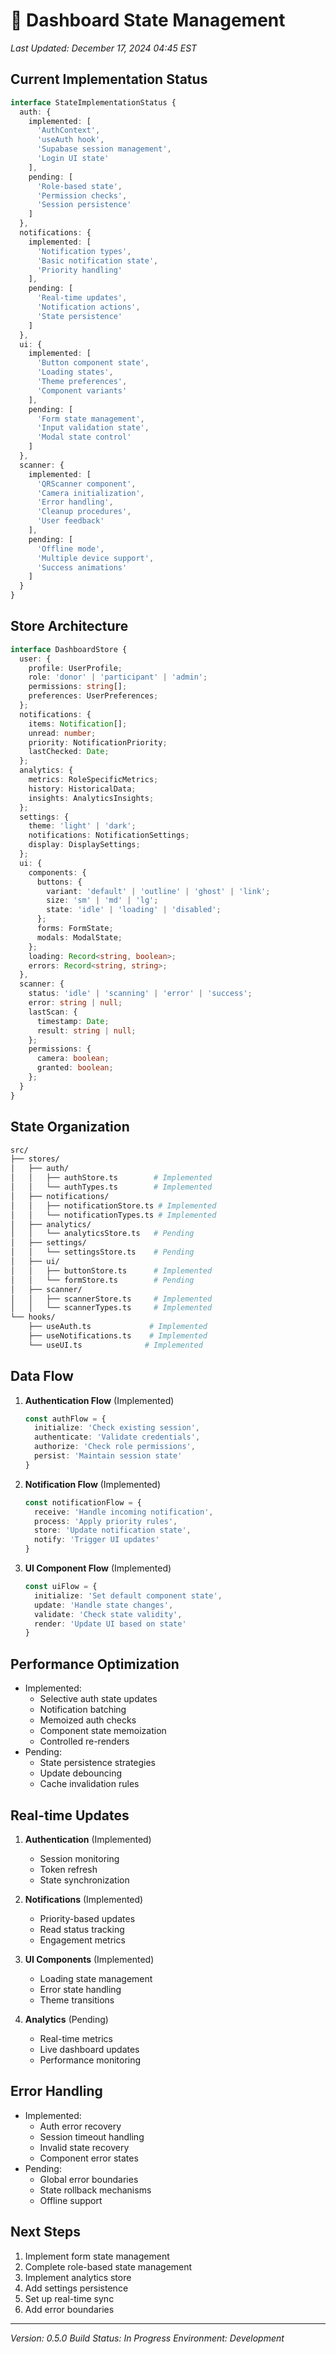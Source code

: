 # 💾 Dashboard State Management
*Last Updated: December 17, 2024 04:45 EST*

## Current Implementation Status
```typescript
interface StateImplementationStatus {
  auth: {
    implemented: [
      'AuthContext',
      'useAuth hook',
      'Supabase session management',
      'Login UI state'
    ],
    pending: [
      'Role-based state',
      'Permission checks',
      'Session persistence'
    ]
  },
  notifications: {
    implemented: [
      'Notification types',
      'Basic notification state',
      'Priority handling'
    ],
    pending: [
      'Real-time updates',
      'Notification actions',
      'State persistence'
    ]
  },
  ui: {
    implemented: [
      'Button component state',
      'Loading states',
      'Theme preferences',
      'Component variants'
    ],
    pending: [
      'Form state management',
      'Input validation state',
      'Modal state control'
    ]
  },
  scanner: {
    implemented: [
      'QRScanner component',
      'Camera initialization',
      'Error handling',
      'Cleanup procedures',
      'User feedback'
    ],
    pending: [
      'Offline mode',
      'Multiple device support',
      'Success animations'
    ]
  }
}
```

## Store Architecture
```typescript
interface DashboardStore {
  user: {
    profile: UserProfile;
    role: 'donor' | 'participant' | 'admin';
    permissions: string[];
    preferences: UserPreferences;
  };
  notifications: {
    items: Notification[];
    unread: number;
    priority: NotificationPriority;
    lastChecked: Date;
  };
  analytics: {
    metrics: RoleSpecificMetrics;
    history: HistoricalData;
    insights: AnalyticsInsights;
  };
  settings: {
    theme: 'light' | 'dark';
    notifications: NotificationSettings;
    display: DisplaySettings;
  };
  ui: {
    components: {
      buttons: {
        variant: 'default' | 'outline' | 'ghost' | 'link';
        size: 'sm' | 'md' | 'lg';
        state: 'idle' | 'loading' | 'disabled';
      };
      forms: FormState;
      modals: ModalState;
    };
    loading: Record<string, boolean>;
    errors: Record<string, string>;
  },
  scanner: {
    status: 'idle' | 'scanning' | 'error' | 'success';
    error: string | null;
    lastScan: {
      timestamp: Date;
      result: string | null;
    };
    permissions: {
      camera: boolean;
      granted: boolean;
    };
  }
}
```

## State Organization
```bash
src/
├── stores/
│   ├── auth/
│   │   ├── authStore.ts        # Implemented
│   │   └── authTypes.ts        # Implemented
│   ├── notifications/
│   │   ├── notificationStore.ts # Implemented
│   │   └── notificationTypes.ts # Implemented
│   ├── analytics/
│   │   └── analyticsStore.ts   # Pending
│   ├── settings/
│   │   └── settingsStore.ts    # Pending
│   ├── ui/
│   │   ├── buttonStore.ts      # Implemented
│   │   └── formStore.ts        # Pending
│   ├── scanner/
│   │   ├── scannerStore.ts     # Implemented
│   │   └── scannerTypes.ts     # Implemented
└── hooks/
    ├── useAuth.ts             # Implemented
    ├── useNotifications.ts    # Implemented
    └── useUI.ts              # Implemented
```

## Data Flow
1. **Authentication Flow** (Implemented)
   ```typescript
   const authFlow = {
     initialize: 'Check existing session',
     authenticate: 'Validate credentials',
     authorize: 'Check role permissions',
     persist: 'Maintain session state'
   }
   ```

2. **Notification Flow** (Implemented)
   ```typescript
   const notificationFlow = {
     receive: 'Handle incoming notification',
     process: 'Apply priority rules',
     store: 'Update notification state',
     notify: 'Trigger UI updates'
   }
   ```

3. **UI Component Flow** (Implemented)
   ```typescript
   const uiFlow = {
     initialize: 'Set default component state',
     update: 'Handle state changes',
     validate: 'Check state validity',
     render: 'Update UI based on state'
   }
   ```

## Performance Optimization
- Implemented:
  - Selective auth state updates
  - Notification batching
  - Memoized auth checks
  - Component state memoization
  - Controlled re-renders
- Pending:
  - State persistence strategies
  - Update debouncing
  - Cache invalidation rules

## Real-time Updates
1. **Authentication** (Implemented)
   - Session monitoring
   - Token refresh
   - State synchronization

2. **Notifications** (Implemented)
   - Priority-based updates
   - Read status tracking
   - Engagement metrics

3. **UI Components** (Implemented)
   - Loading state management
   - Error state handling
   - Theme transitions

4. **Analytics** (Pending)
   - Real-time metrics
   - Live dashboard updates
   - Performance monitoring

## Error Handling
- Implemented:
  - Auth error recovery
  - Session timeout handling
  - Invalid state recovery
  - Component error states
- Pending:
  - Global error boundaries
  - State rollback mechanisms
  - Offline support

## Next Steps
1. Implement form state management
2. Complete role-based state management
3. Implement analytics store
4. Add settings persistence
5. Set up real-time sync
6. Add error boundaries

---
*Version: 0.5.0*
*Build Status: In Progress*
*Environment: Development*